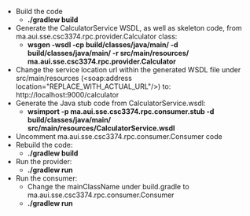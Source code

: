 - Build the code
  - **./gradlew build**
- Generate the CalculatorService WSDL, as well as skeleton code, from ma.aui.sse.csc3374.rpc.provider.Calculator class:
  - **wsgen -wsdl -cp build/classes/java/main/ -d build/classes/java/main/ -r src/main/resources/ ma.aui.sse.csc3374.rpc.provider.Calculator**
- Change the service location url within the generated WSDL file under src/main/resources (<soap:address location="REPLACE_WITH_ACTUAL_URL"/>) to: http://localhost:9000/calculator
- Generate the Java stub code from CalculatorService.wsdl:
  - **wsimport -p ma.aui.sse.csc3374.rpc.consumer.stub -d build/classes/java/main/ src/main/resources/CalculatorService.wsdl**
- Uncomment ma.aui.sse.csc3374.rpc.consumer.Consumer code
- Rebuild the code:
  - **./gradlew build**
- Run the provider:
  - **./gradlew run**
- Run the consumer:
  - Change the mainClassName under build.gradle to ma.aui.sse.csc3374.rpc.consumer.Consumer
  - **./gradlew run**
